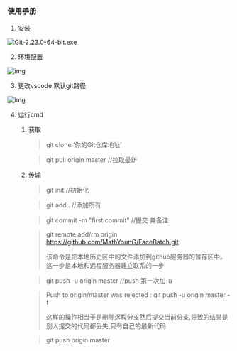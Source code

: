### 使用手册

1. 安装

![Git-2.23.0-64-bit.exe](C:\Users\xiaomi\AppData\Local\YNote\data\yangl546493589@163.com\f1659932e8654adfa9837d27d8d40495\attachment.png)

2. 环境配置

![img](D:\Projectforming\gitWorkSpace\Java_ecological_manual\clipboard.png)

3. 更改vscode 默认git路径

![img](D:\Projectforming\gitWorkSpace\Java_ecological_manual\git1.png)



4. 运行cmd

   1. 获取

      > git clone ‘你的Git仓库地址’

      >  git pull origin master //拉取最新

   

   2. 传输

      > git init  //初始化

      > git add . //添加所有

      > git commit -m "first commit"  //提交 并备注

      > git remote add/rm origin https://github.com/MathYounG/FaceBatch.git
      >
      >  该命令是把本地历史区中的文件添加到github服务器的暂存区中。这一步是本地和远程服务器建立联系的一步

      > git push -u origin master  //push 第一次加-u
      
      > Push to origin/master was rejected : git push -u origin master -f 
      >
      > 这样的操作相当于是删除远程分支然后提交当前分支,导致的结果是别人提交的代码都丢失,只有自己的最新代码
      
      > git push origin master 